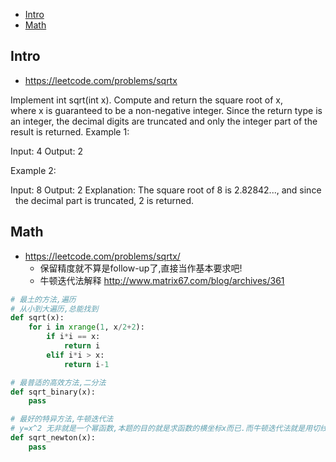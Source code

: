 - [Intro](#intro)
- [Math](#math)

## Intro

- https://leetcode.com/problems/sqrtx

Implement int sqrt(int x).
Compute and return the square root of x, where x is guaranteed to be a non-negative integer.
Since the return type is an integer, the decimal digits are truncated and only the integer part of the result is returned.
Example 1:

Input: 4
Output: 2

Example 2:

Input: 8
Output: 2
Explanation: The square root of 8 is 2.82842..., and since 
             the decimal part is truncated, 2 is returned.








## Math

- https://leetcode.com/problems/sqrtx/
  - 保留精度就不算是follow-up了,直接当作基本要求吧!
  - 牛顿迭代法解释 http://www.matrix67.com/blog/archives/361



```py
# 最土的方法,遍历
# 从小到大遍历,总能找到
def sqrt(x):
    for i in xrange(1, x/2+2):
        if i*i == x:
            return i
        elif i*i > x:
            return i-1

# 最普适的高效方法,二分法
def sqrt_binary(x):
    pass

# 最好的特异方法,牛顿迭代法
# y=x^2 无非就是一个幂函数,本题的目的就是求函数的横坐标x而已.而牛顿迭代法就是用切线不断逼近.
def sqrt_newton(x):
    pass
```



